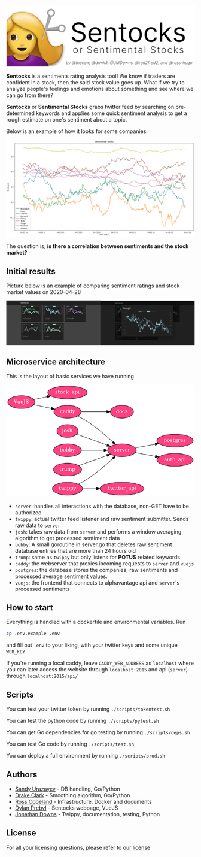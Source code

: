 ![Sentocks](./docs/sentocks.png)

**Sentocks** is a sentiments rating analysis tool! We know if 
traders are confident in a stock, then the said stock value 
goes up. What if we try to analyze people's feelings and 
emotions about something and see where we can go from there?

**Sentocks** or **Sentimental Stocks** grabs twitter feed by
searching on pre-determined keywords and applies some quick 
sentiment analysis to get a rough estimate on one's sentiment
about a topic. 

Below is an example of how it looks for some companies:

![Sentocks Example](./docs/example.png)

The question is, **is there a correlation between sentiments 
and the stock market?**

## Initial results

Picture below is an example of comparing sentiment ratings and stock
market values on 2020-04-28

![Market result](./docs/result.png)

## Microservice architecture

This is the layout of basic services we have running

![Architecture](./docs/arch.png)

- `server`: handles all interactions with the database, non-GET have to be authorized
- `twippy`: actual twitter feed listener and raw sentiment submitter. Sends raw data to `server`
- `josh`: takes raw data from `server` and performs a window averaging algorithm to get processed sentiment data
- `bobby`: A small goroutine in server.go that deletes raw sentiment database entries that are more than 24 hours old
- `trump`: same as `twippy` but only listens for **POTUS** related keywords
- `caddy`: the webserver that proxies incoming requests to `server` and `vuejs`
- `postgres`: the database stores the companies, raw sentiments and processed average sentiment values.
- `vuejs`: the frontend that connects to alphavantage api and `server`'s processed sentiments

## How to start

Everything is handled with a dockerfile and environmental variables. Run

```sh
cp .env.example .env
```

and fill out `.env` to your liking, with your twitter keys and some unique `WEB_KEY`

If you're running a local caddy, leave `CADDY_WEB_ADDRESS` as `localhost` where you can later
access the website through `localhost:2015` and api (`server`) through `localhost:2015/api/`

## Scripts

You can test your twitter token by running `./scripts/tokentest.sh`

You can test the python code by running `./scripts/pytest.sh`

You can get Go dependencies for go testing by running `./scripts/deps.sh`

You can test Go code by running `./scripts/test.sh`

You can deploy a full environment by running `./scripts/prod.sh`

## Authors

- [Sandy Urazayev](https://github.com/thecsw) - DB handling, Go/Python
- [Drake Clark](https://github.com/drmk3) - Smoothing algorithm, Go/Python 
- [Ross Copeland](https://github.com/ross-hugo) - Infrastructure, Docker and documents
- [Dylan Prebyl](https://github.com/red2gred2) - Sentocks webpage, VueJS
- [Jonathan Downs](https://github.com/JMDowns) - Twippy, documentation, testing, Python

## License

For all your licensing questions, please refer to [our license](./LICENSE)